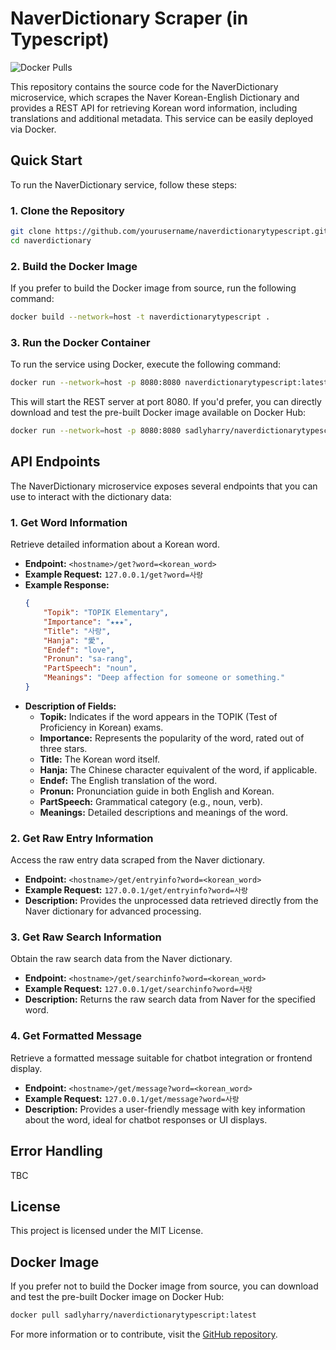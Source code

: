 # NaverDictionary Scraper (in Typescript)

![Docker Pulls](https://img.shields.io/docker/pulls/sadlyharry/naverdictionartypescript)

This repository contains the source code for the NaverDictionary microservice, which scrapes the Naver Korean-English Dictionary and provides a REST API for retrieving Korean word information, including translations and additional metadata. This service can be easily deployed via Docker.

## Quick Start

To run the NaverDictionary service, follow these steps:

### 1. Clone the Repository

```bash
git clone https://github.com/yourusername/naverdictionarytypescript.git
cd naverdictionary
```

### 2. Build the Docker Image

If you prefer to build the Docker image from source, run the following command:

```bash
docker build --network=host -t naverdictionarytypescript .
```

### 3. Run the Docker Container

To run the service using Docker, execute the following command:

```bash
docker run --network=host -p 8080:8080 naverdictionarytypescript:latest
```

This will start the REST server at port 8080. If you'd prefer, you can directly download and test the pre-built Docker image available on Docker Hub:

```bash
docker run --network=host -p 8080:8080 sadlyharry/naverdictionarytypescript:latest
```

## API Endpoints

The NaverDictionary microservice exposes several endpoints that you can use to interact with the dictionary data:

### 1. **Get Word Information**

Retrieve detailed information about a Korean word.

- **Endpoint:** `<hostname>/get?word=<korean_word>`
- **Example Request:** `127.0.0.1/get?word=사랑`
- **Example Response:**
  ```json
  {
      "Topik": "TOPIK Elementary",
      "Importance": "★★★",
      "Title": "사랑",
      "Hanja": "愛",
      "Endef": "love",
      "Pronun": "sa-rang",
      "PartSpeech": "noun",
      "Meanings": "Deep affection for someone or something."
  }
  ```
- **Description of Fields:**
  - **Topik:** Indicates if the word appears in the TOPIK (Test of Proficiency in Korean) exams.
  - **Importance:** Represents the popularity of the word, rated out of three stars.
  - **Title:** The Korean word itself.
  - **Hanja:** The Chinese character equivalent of the word, if applicable.
  - **Endef:** The English translation of the word.
  - **Pronun:** Pronunciation guide in both English and Korean.
  - **PartSpeech:** Grammatical category (e.g., noun, verb).
  - **Meanings:** Detailed descriptions and meanings of the word.

### 2. **Get Raw Entry Information**

Access the raw entry data scraped from the Naver dictionary.

- **Endpoint:** `<hostname>/get/entryinfo?word=<korean_word>`
- **Example Request:** `127.0.0.1/get/entryinfo?word=사랑`
- **Description:** Provides the unprocessed data retrieved directly from the Naver dictionary for advanced processing.

### 3. **Get Raw Search Information**

Obtain the raw search data from the Naver dictionary.

- **Endpoint:** `<hostname>/get/searchinfo?word=<korean_word>`
- **Example Request:** `127.0.0.1/get/searchinfo?word=사랑`
- **Description:** Returns the raw search data from Naver for the specified word.

### 4. **Get Formatted Message**

Retrieve a formatted message suitable for chatbot integration or frontend display.

- **Endpoint:** `<hostname>/get/message?word=<korean_word>`
- **Example Request:** `127.0.0.1/get/message?word=사랑`
- **Description:** Provides a user-friendly message with key information about the word, ideal for chatbot responses or UI displays.

## Error Handling

TBC

## License

This project is licensed under the MIT License.

## Docker Image

If you prefer not to build the Docker image from source, you can download and test the pre-built Docker image on Docker Hub:

```bash
docker pull sadlyharry/naverdictionarytypescript:latest
```

For more information or to contribute, visit the [GitHub repository](https://github.com/yourusername/naverdictionarytypescript).